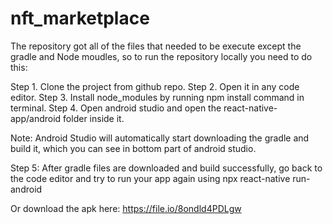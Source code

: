 # nft_marketplace

The repository got all of the files that needed to be execute except the gradle and Node moudles, 
so to run the repository locally you need to do this: 

Step 1. Clone the project from github repo.
Step 2. Open it in any code editor.
Step 3. Install node_modules by running npm install command in terminal.
Step 4. Open android studio and open the react-native-app/android folder inside it.

Note: Android Studio will automatically start downloading the gradle and build it, which you can see in bottom part of android studio.

Step 5: After gradle files are downloaded and build successfully, go back to the code editor and try to run your app again using
npx react-native run-android

Or download the apk here: https://file.io/8ondld4PDLgw

